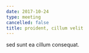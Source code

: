 ```yaml
---
date: 2017-10-24
type: meeting
cancelled: false
title: proident, cillum velit
---
```

sed sunt ea cillum consequat.